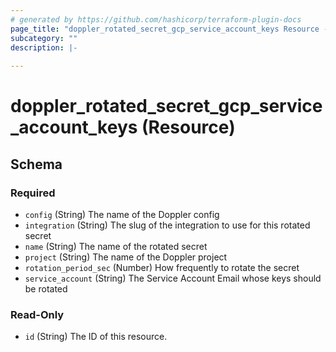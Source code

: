 ```yaml
---
# generated by https://github.com/hashicorp/terraform-plugin-docs
page_title: "doppler_rotated_secret_gcp_service_account_keys Resource - terraform-provider-doppler"
subcategory: ""
description: |-
  
---
```


# doppler_rotated_secret_gcp_service_account_keys (Resource)





<!-- schema generated by tfplugindocs -->
## Schema

### Required

- `config` (String) The name of the Doppler config
- `integration` (String) The slug of the integration to use for this rotated secret
- `name` (String) The name of the rotated secret
- `project` (String) The name of the Doppler project
- `rotation_period_sec` (Number) How frequently to rotate the secret
- `service_account` (String) The Service Account Email whose keys should be rotated

### Read-Only

- `id` (String) The ID of this resource.
